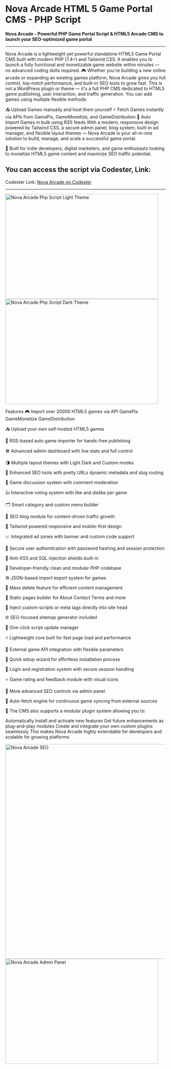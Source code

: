 <h1>Nova Arcade HTML 5 Game Portal CMS - PHP Script</h1>
<b>Nova Arcade - Powerful PHP Game Portal Script & HTML5 Arcade CMS to launch your SEO-optimized game portal</b>
<hr/>

Nova Arcade is a lightweight yet powerful standalone HTML5 Game Portal CMS built with modern PHP (7.4+) and Tailwind CSS. It enables you to launch a fully functional and monetizable game website within minutes — no advanced coding skills required.
🎮 Whether you're building a new online arcade or expanding an existing games platform, Nova Arcade gives you full control, top-notch performance, and built-in SEO tools to grow fast.
This is not a WordPress plugin or theme — it's a full PHP CMS dedicated to HTML5 game publishing, user interaction, and traffic generation.
You can add games using multiple flexible methods:

📤 Upload Games manually and host them yourself
⚡ Fetch Games instantly via APIs from GamePix, GameMonetize, and GameDistribution
🔁 Auto Import Games in bulk using RSS feeds
With a modern, responsive design powered by Tailwind CSS, a secure admin panel, blog system, built-in ad manager, and flexible layout themes — Nova Arcade is your all-in-one solution to build, manage, and scale a successful game portal.

🧩 Built for indie developers, digital marketers, and game enthusiasts looking to monetize HTML5 game content and maximize SEO traffic potential.

## You can access the script via Codester, Link:
Codester Link: [Nova Arcade on Codester](https://www.codester.com/items/57521/nova-arcade-html-5-game-portal-cms-php-script?ref=WexisStudios)
<hr/>

<img width="480" height="330" alt="Nova Arcade Php Script Light Theme" src="https://github.com/user-attachments/assets/81fa1005-315b-4fb4-80c1-107eca1323f3" />

<img width="480" height="330" alt="Nova Arcade Php Script Dark Theme" src="https://github.com/user-attachments/assets/3d021b5d-7ff3-418f-a550-cefbfa5df642" />


Features
🎮 Import over 20000 HTML5 games via API GamePix GameMonetize GameDistribution

📥 Upload your own self-hosted HTML5 games

📡 RSS-based auto game importer for hands-free publishing

🛠️ Advanced admin dashboard with live stats and full control

🌗 Multiple layout themes with Light Dark and Custom modes

🧠 Enhanced SEO tools with pretty URLs dynamic metadata and slug routing

💬 Game discussion system with comment moderation

👍 Interactive voting system with like and dislike per game

🗂️ Smart category and custom menu builder

📰 SEO blog module for content-driven traffic growth

📱 Tailwind-powered responsive and mobile-first design

📈 Integrated ad zones with banner and custom code support

🔐 Secure user authentication with password hashing and session protection

🚫 Anti-XSS and SQL injection shields built-in

🧼 Developer-friendly clean and modular PHP codebase

♻️ JSON-based import export system for games

🧹 Mass delete feature for efficient content management

📄 Static pages builder for About Contact Terms and more

🧩 Inject custom scripts or meta tags directly into site head

🌐 SEO-focused sitemap generator included

🔧 One-click script update manager

⚡ Lightweight core built for fast page load and performance

🔌 External game API integration with flexible parameters

🚀 Quick setup wizard for effortless installation process

🔑 Login and registration system with secure session handling

⭐ Game rating and feedback module with visual icons

🧠 More advanced SEO controls via admin panel

🔁 Auto-fetch engine for continuous game syncing from external sources

🔌 The CMS also supports a modular plugin system allowing you to:

Automatically install and activate new features
Get future enhancements as plug-and-play modules
Create and integrate your own custom plugins seamlessly
This makes Nova Arcade highly extendable for developers and scalable for growing platforms

<img width="540" height="675" alt="Nova Arcade SEO" src="https://github.com/user-attachments/assets/108cc947-81d5-42b3-a2f0-72a89af19953" />
<img width="480" height="330" alt="Nova Arcade Admin Panel" src="https://github.com/user-attachments/assets/1bb4a4ec-a442-429e-97d8-4ffcadab7f33" />

